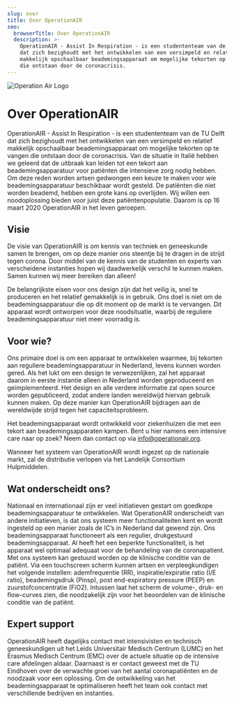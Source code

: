 ```yaml
---
slug: over
title: Over OperationAIR
seo:
  browserTitle: Over OperationAIR
  description: >-
    OperationAIR - Assist In Respiration - is een studententeam van de TU Delft
    dat zich bezighoudt met het ontwikkelen van een versimpeld en relatief
    makkelijk opschaalbaar beademingsapparaat om mogelijke tekorten op te vangen
    die ontstaan door de coronacrisis.
---
```

![Operation Air Logo](/assets/kopje_over.png)

<!--StartFragment-->

# Over OperationAIR

OperationAIR - Assist In Respiration - is een studententeam van de TU Delft dat zich bezighoudt met het ontwikkelen van een versimpeld en relatief makkelijk opschaalbaar beademingsapparaat om mogelijke tekorten op te vangen die ontstaan door de coronacrisis. Van de situatie in Italië hebben we geleerd dat de uitbraak kan leiden tot een tekort aan beademingsapparatuur voor patiënten die intensieve zorg nodig hebben. Om deze reden worden artsen gedwongen een keuze te maken voor wie beademingsapparatuur beschikbaar wordt gesteld. De patiënten die niet worden beademd, hebben een grote kans op overlijden. Wij willen een noodoplossing bieden voor juist deze patiëntenpopulatie. Daarom is op 16 maart 2020 OperationAIR in het leven geroepen.

## Visie

De visie van OperationAIR is om kennis van techniek en geneeskunde samen te brengen, om op deze manier ons steentje bij te dragen in de strijd tegen corona. Door middel van de kennis van de studenten en experts van verscheidene instanties hopen wij daadwerkelijk verschil te kunnen maken. Samen kunnen wij meer bereiken dan alleen!

De belangrijkste eisen voor ons design zijn dat het veilig is, snel te produceren en het relatief gemakkelijk is in gebruik. Ons doel is niet om de beademingsapparatuur die op dit moment op de markt is te vervangen. Dit apparaat wordt ontworpen voor deze noodsituatie, waarbij de reguliere beademingsapparatuur niet meer voorradig is.

## Voor wie?

Ons primaire doel is om een apparaat te ontwikkelen waarmee, bij tekorten aan reguliere beademingsapparatuur in Nederland, levens kunnen worden gered. Als het lukt om een design te verwezenlijken, zal het apparaat daarom in eerste instantie alleen in Nederland worden geproduceerd en geïmplementeerd. Het design en alle verdere informatie zal open source worden gepubliceerd, zodat andere landen wereldwijd hiervan gebruik kunnen maken. Op deze manier kan OperationAIR bijdragen aan de wereldwijde strijd tegen het capaciteitsprobleem.

Het beademingsapparaat wordt ontwikkeld voor ziekenhuizen die met een tekort aan beademingsapparaten kampen. Bent u hier namens een intensive care naar op zoek? Neem dan contact op via [info@operationair.org](mailto:info@operationair.org).

Wanneer het systeem van OperationAIR wordt ingezet op de nationale markt, zal de distributie verlopen via het Landelijk Consortium Hulpmiddelen.

## Wat onderscheidt ons?

Nationaal en internationaal zijn er veel initiatieven gestart om goedkope beademingsapparatuur te ontwikkelen. Wat OperationAIR onderscheidt van andere initiatieven, is dat ons systeem meer functionaliteiten kent en wordt ingesteld op een manier zoals de IC’s in Nederland dat gewend zijn. Ons beademingsapparaat functioneert als een regulier, drukgestuurd beademingsapparaat. Al heeft het een beperkte functionaliteit, is het apparaat wel optimaal adequaat voor de behandeling van de coronapatient. Met ons systeem kan gestuurd worden op de klinische conditie van de patiënt. Via een touchscreen scherm kunnen artsen en verpleegkundigen het volgende instellen: ademfrequentie (RR), inspiratie/expiratie ratio (I/E ratio), beademingsdruk (Pinsp), post end-expiratory pressure (PEEP) en zuurstofconcentratie (FiO2). Intussen laat het scherm de volume-, druk- en flow-curves zien, die noodzakelijk zijn voor het beoordelen van de klinische conditie van de patiënt.

## Expert support

OperationAIR heeft dagelijks contact met intensivisten en technisch geneeskundigen uit het Leids Universitair Medisch Centrum (LUMC) en het Erasmus Medisch Centrum (EMC) over de actuele situatie op de intensive care afdelingen aldaar. Daarnaast is er contact geweest met de TU Eindhoven over de verwachte groei van het aantal coronapatiënten en de noodzaak voor een oplossing. Om de ontwikkeling van het beademingsapparaat te optimaliseren heeft het team ook contact met verschillende bedrijven en instanties. 

<!--EndFragment-->
